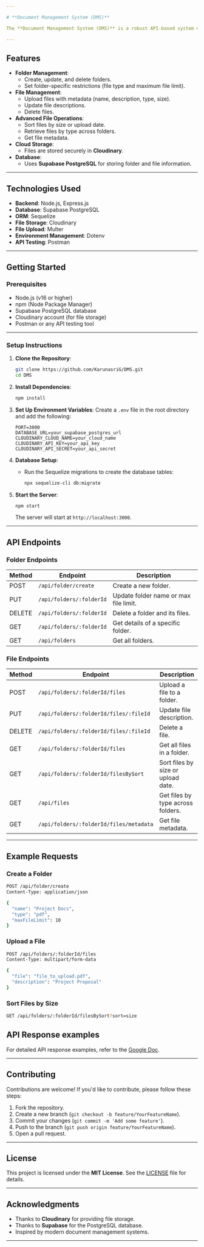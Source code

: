```yaml
---

# **Document Management System (DMS)**

The **Document Management System (DMS)** is a robust API-based system designed to manage folders and files efficiently. Users can create folders, set restrictions (like file type and maximum file limit), upload files with metadata, and perform CRUD operations on files and folders. The system uses **Cloudinary** for file storage, **Supabase PostgreSQL** for the database, and **Multer** for handling file uploads.

---
```


## **Features**
- **Folder Management**:
  - Create, update, and delete folders.
  - Set folder-specific restrictions (file type and maximum file limit).
- **File Management**:
  - Upload files with metadata (name, description, type, size).
  - Update file descriptions.
  - Delete files.
- **Advanced File Operations**:
  - Sort files by size or upload date.
  - Retrieve files by type across folders.
  - Get file metadata.
- **Cloud Storage**:
  - Files are stored securely in **Cloudinary**.
- **Database**:
  - Uses **Supabase PostgreSQL** for storing folder and file information.

---

## **Technologies Used**
- **Backend**: Node.js, Express.js
- **Database**: Supabase PostgreSQL
- **ORM**: Sequelize
- **File Storage**: Cloudinary
- **File Upload**: Multer
- **Environment Management**: Dotenv
- **API Testing**: Postman

---

## **Getting Started**

### **Prerequisites**
- Node.js (v16 or higher)
- npm (Node Package Manager)
- Supabase PostgreSQL database
- Cloudinary account (for file storage)
- Postman or any API testing tool

---

### **Setup Instructions**

1. **Clone the Repository**:
   ```bash
   git clone https://github.com/KarunasriG/DMS.git
   cd DMS
   ```

2. **Install Dependencies**:
   ```bash
   npm install
   ```

3. **Set Up Environment Variables**:
   Create a `.env` file in the root directory and add the following:
   ```env
   PORT=3000
   DATABASE_URL=your_supabase_postgres_url
   CLOUDINARY_CLOUD_NAME=your_cloud_name
   CLOUDINARY_API_KEY=your_api_key
   CLOUDINARY_API_SECRET=your_api_secret
   ```

4. **Database Setup**:
   - Run the Sequelize migrations to create the database tables:
     ```bash
     npx sequelize-cli db:migrate
     ```

5. **Start the Server**:
   ```bash
   npm start
   ```
   The server will start at `http://localhost:3000`.

---

## **API Endpoints**

### **Folder Endpoints**
| Method | Endpoint                  | Description                          |
|--------|---------------------------|--------------------------------------|
| POST   | `/api/folder/create`      | Create a new folder.                 |
| PUT    | `/api/folders/:folderId`  | Update folder name or max file limit.|
| DELETE | `/api/folders/:folderId`  | Delete a folder and its files.       |
| GET    | `/api/folders/:folderId`  | Get details of a specific folder.    |
| GET    | `/api/folders`            | Get all folders.                     |

### **File Endpoints**
| Method | Endpoint                              | Description                          |
|--------|---------------------------------------|--------------------------------------|
| POST   | `/api/folders/:folderId/files`        | Upload a file to a folder.           |
| PUT    | `/api/folders/:folderId/files/:fileId`| Update file description.             |
| DELETE | `/api/folders/:folderId/files/:fileId`| Delete a file.                       |
| GET    | `/api/folders/:folderId/files`        | Get all files in a folder.           |
| GET    | `/api/folders/:folderId/filesBySort`  | Sort files by size or upload date.   |
| GET    | `/api/files`                          | Get files by type across folders.    |
| GET    | `/api/folders/:folderId/files/metadata`| Get file metadata.                  |

---

## **Example Requests**

### **Create a Folder**
```bash
POST /api/folder/create
Content-Type: application/json

{
  "name": "Project Docs",
  "type": "pdf",
  "maxFileLimit": 10
}
```

### **Upload a File**
```bash
POST /api/folders/:folderId/files
Content-Type: multipart/form-data

{
  "file": "file_to_upload.pdf",
  "description": "Project Proposal"
}
```

### **Sort Files by Size**
```bash
GET /api/folders/:folderId/filesBySort?sort=size
```
## **API Response examples**

For detailed API response examples, refer to the [Google Doc](https://docs.google.com/document/d/19zYRPzV9o1A3KQj0ks32lYOm8V2N06qr61yqIpQ47QU/edit?usp=sharing).

---

## **Contributing**
Contributions are welcome! If you'd like to contribute, please follow these steps:
1. Fork the repository.
2. Create a new branch (`git checkout -b feature/YourFeatureName`).
3. Commit your changes (`git commit -m 'Add some feature'`).
4. Push to the branch (`git push origin feature/YourFeatureName`).
5. Open a pull request.

---

## **License**
This project is licensed under the **MIT License**. See the [LICENSE](LICENSE) file for details.

---

## **Acknowledgments**
- Thanks to **Cloudinary** for providing file storage.
- Thanks to **Supabase** for the PostgreSQL database.
- Inspired by modern document management systems.

---
